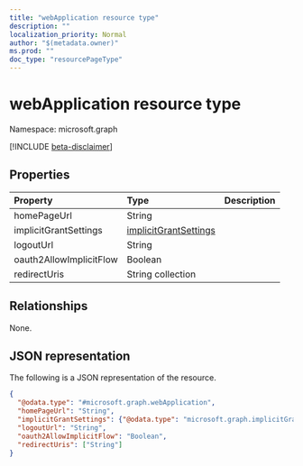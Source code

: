 ```yaml
---
title: "webApplication resource type"
description: ""
localization_priority: Normal
author: "$(metadata.owner)"
ms.prod: ""
doc_type: "resourcePageType"
---
```


# webApplication resource type

Namespace: microsoft.graph

[!INCLUDE [beta-disclaimer](../../includes/beta-disclaimer.md)]

## Properties

| Property                | Type                                                           | Description |
| :---------------------- | :------------------------------------------------------------- | :---------- |
| homePageUrl             | String                                                         |             |
| implicitGrantSettings   | [implicitGrantSettings](../resources/implicitgrantsettings.md) |             |
| logoutUrl               | String                                                         |             |
| oauth2AllowImplicitFlow | Boolean                                                        |             |
| redirectUris            | String collection                                              |             |

## Relationships

None.

## JSON representation

The following is a JSON representation of the resource.

<!-- {
  "blockType": "resource",
  "@odata.type": "microsoft.graph.webApplication",
}
-->

```json
{
  "@odata.type": "#microsoft.graph.webApplication",
  "homePageUrl": "String",
  "implicitGrantSettings": {"@odata.type": "microsoft.graph.implicitGrantSettings"},
  "logoutUrl": "String",
  "oauth2AllowImplicitFlow": "Boolean",
  "redirectUris": ["String"]
}
```
